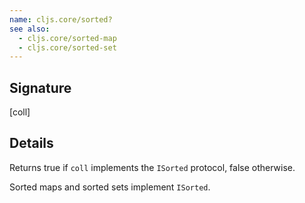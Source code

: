 ```yaml
---
name: cljs.core/sorted?
see also:
  - cljs.core/sorted-map
  - cljs.core/sorted-set
---
```


## Signature
[coll]


## Details

Returns true if `coll` implements the `ISorted` protocol, false otherwise.

Sorted maps and sorted sets implement `ISorted`.

